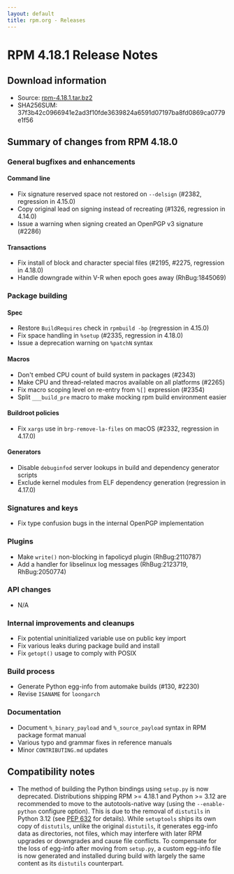 ```yaml
---
layout: default
title: rpm.org - Releases
---
```


# RPM 4.18.1 Release Notes

## Download information
 * Source: [rpm-4.18.1.tar.bz2](https://ftp.osuosl.org/pub/rpm/releases/rpm-4.18.x/rpm-4.18.1.tar.bz2)
 * SHA256SUM: 37f3b42c0966941e2ad3f10fde3639824a6591d07197ba8fd0869ca0779e1f56

## Summary of changes from RPM 4.18.0

### General bugfixes and enhancements
#### Command line
* Fix signature reserved space not restored on `--delsign` (#2382, regression in 4.15.0)
* Copy original lead on signing instead of recreating (#1326, regression in 4.14.0)
* Issue a warning when signing created an OpenPGP v3 signature (#2286)

#### Transactions
* Fix install of block and character special files (#2195, #2275, regression in 4.18.0)
* Handle downgrade within V-R when epoch goes away (RhBug:1845069)

### Package building
#### Spec
* Restore `BuildRequires` check in `rpmbuild -bp` (regression in 4.15.0)
* Fix space handling in `%setup` (#2335, regression in 4.18.0)
* Issue a deprecation warning on `%patchN` syntax

#### Macros
* Don't embed CPU count of build system in packages (#2343)
* Make CPU and thread-related macros available on all platforms (#2265)
* Fix macro scoping level on re-entry from `%[]` expression (#2354)
* Split `___build_pre` macro to make mocking rpm build environment easier

#### Buildroot policies
* Fix `xargs` use in `brp-remove-la-files` on macOS (#2332, regression in 4.17.0)

#### Generators
* Disable `debuginfod` server lookups in build and dependency generator scripts
* Exclude kernel modules from ELF dependency generation (regression in 4.17.0)

### Signatures and keys
* Fix type confusion bugs in the internal OpenPGP implementation

### Plugins
* Make `write()` non-blocking in fapolicyd plugin (RhBug:2110787)
* Add a handler for libselinux log messages (RhBug:2123719, RhBug:2050774)

### API changes
* N/A

### Internal improvements and cleanups
* Fix potential uninitialized variable use on public key import
* Fix various leaks during package build and install
* Fix `getopt()` usage to comply with POSIX

### Build process
* Generate Python egg-info from automake builds (#130, #2230)
* Revise `ISANAME` for `loongarch`

### Documentation
* Document `%_binary_payload` and `%_source_payload` syntax in RPM package format manual
* Various typo and grammar fixes in reference manuals
* Minor `CONTRIBUTING.md` updates

## Compatibility notes
* The method of building the Python bindings using `setup.py` is now
  deprecated.  Distributions shipping RPM >= 4.18.1 and Python >= 3.12 are
  recommended to move to the autotools-native way (using the `--enable-python`
  configure option).  This is due to the removal of `distutils` in Python 3.12
  (see [PEP 632](https://peps.python.org/pep-0632/) for details).  While
  `setuptools` ships its own copy of `distutils`, unlike the original
  `distutils`, it generates egg-info data as directories, not files, which may
  interfere with later RPM upgrades or downgrades and cause file conflicts.  To
  compensate for the loss of egg-info after moving from `setup.py`, a custom
  egg-info file is now generated and installed during build with largely the
  same content as its `distutils` counterpart.
